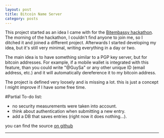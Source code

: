 ```yaml
---
layout: post
title: Bitcoin Name Server
category: posts
---
```


This project started as an idea I came with for the [Bitembassy hackathon](http://hack.bitembassy.org). The
morning of the hackathon, I couldn't find anyone to join me, so I ditched it and joined a different
project. Afterwards I started developing my idea, but it's still very minimal, writing everything in
a day or two.

The main idea is to have something similar to a PGP key server, but for bitcoin addresses. For
example, if a mobile wallet is integrated with this feature, than you could write "@GuySa" or any
other unique ID (email address, etc.) and it will automatically dereference it to my bitcoin
address.

The project is defined very loosely and is missing a lot. this is just a concept I might improve if
I have some free time. 

#Partial To-do list:
* no security measurements were taken into account. 
* think about authentication when submitting a new entry.
* add a DB that saves entries (right now it does nothing...).

you can find the source [on github][source code]

---

[source code]: https://github.com/GuySa/BitcoinNameServer
